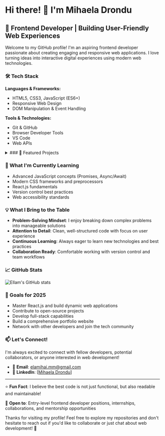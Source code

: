 # Hi there! 👋 I'm Mihaela Drondu 

## 🚀 Frontend Developer | Building User-Friendly Web Experiences

Welcome to my GitHub profile! I'm an aspiring frontend developer passionate about creating engaging and responsive web applications. I love turning ideas into interactive digital experiences using modern web technologies.

### 🛠️ Tech Stack

**Languages & Frameworks:**
- HTML5, CSS3, JavaScript (ES6+)
- Responsive Web Design
- DOM Manipulation & Event Handling

**Tools & Technologies:**
- Git & GitHub
- Browser Developer Tools
- VS Code
- Web APIs

<details> 
  <summary>### 🎯 Featured Projects</summary>

#### 🏀 [Basketball Scoreboard](https://github.com/ellamm/basketball-scoreboard)
Interactive basketball scoreboard application built with JavaScript
- Real-time score tracking
- Clean, intuitive user interface
- Dynamic DOM manipulation

#### 🍕 [Food Tracker App](https://github.com/ellamm/food-tracker-app)
Web application for tracking food consumption and nutrition
- User-friendly interface design
- Local data management
- Responsive layout

#### 🎨 [Museum of Candy](https://github.com/ellamm/museum-of-candy)
Creative showcase website with engaging visual design
- Modern CSS styling techniques
- Responsive design principles
- Visual storytelling

#### 🔧 [Unit Conversion Tool](https://github.com/ellamm/unit-conversion)
Practical utility for converting between different units
- Clean, functional design
- JavaScript calculation logic
- User input validation

#### 🍦 [Ice Cream Project](https://github.com/ellamm/ice-cream)
Creative web project showcasing CSS styling skills
- Visual design implementation
- HTML structure and semantics

#### 💼 [WebStudio](https://github.com/ellamm/WebStudio)
Professional web development showcase
- Portfolio presentation
- Clean code structure
- Modern web standards

</details> 

### 🌱 What I'm Currently Learning

- Advanced JavaScript concepts (Promises, Async/Await)
- Modern CSS frameworks and preprocessors
- React.js fundamentals
- Version control best practices
- Web accessibility standards

### 💡 What I Bring to the Table

- **Problem-Solving Mindset**: I enjoy breaking down complex problems into manageable solutions
- **Attention to Detail**: Clean, well-structured code with focus on user experience
- **Continuous Learning**: Always eager to learn new technologies and best practices
- **Collaboration Ready**: Comfortable working with version control and team workflows

### 📈 GitHub Stats

![Ellam's GitHub stats](https://github-readme-stats.vercel.app/api?username=ellamm&show_icons=true&theme=default)

### 🎯 Goals for 2025

- Master React.js and build dynamic web applications
- Contribute to open-source projects
- Develop full-stack capabilities
- Build a comprehensive portfolio website
- Network with other developers and join the tech community

### 📫 Let's Connect!

I'm always excited to connect with fellow developers, potential collaborators, or anyone interested in web development!

- 📧 **Email**: elamihai.mm@gmail.com
- 💼 **LinkedIn**: [[Mihaela Drondu](https://www.linkedin.com/in/mihaela-mihai/)]

---

⭐ **Fun Fact**: I believe the best code is not just functional, but also readable and maintainable!

💬 **Open to**: Entry-level frontend developer positions, internships, collaborations, and mentorship opportunities

Thanks for visiting my profile! Feel free to explore my repositories and don't hesitate to reach out if you'd like to collaborate or just chat about web development! 🚀
